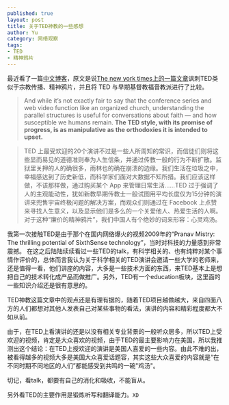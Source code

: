 ```yaml
---
published: true
layout: post
title: 关于TED神教的一些感想
author: Yu
category: 网络观察
tags:
- TED
- 精神鸦片
---
```


最近看了一篇[中文博客](http://buta.moe/2015/03/17/the-church-of-ted/)，原文是说[The new york times上的一篇文章](http://www.nytimes.com/2015/03/15/opinion/sunday/the-church-of-ted.html)讽刺TED类似于宗教传播、精神鸦片，并且将 TED 与早期基督教福音教派进行了比较。

> And while it’s not exactly fair to say that the conference series and web video function like an organized church, understanding the parallel structures is useful for conversations about faith — and how susceptible we humans remain. **The TED style, with its promise of progress, is as manipulative as the orthodoxies it is intended to upset.**

> TED 上最受欢迎的20个演讲不过是一些人所周知的常识，而信徒们则将这些显而易见的道德准则奉为人生信条，并通过传教一般的行为不断扩散。监狱里关押的人的确很多，雨林也的确在崩溃的边缘。我们生活在垃圾之中，幸福感达到了历史新低，而科学家们面对大数据不知所措。我们应该这样做，不该那样做，通过购买某个 App 来管理日常生活……TED 过于强调了人的主观能动性，犹如新教早期传教士一般试图用平均长度仅为15分钟的演讲来兜售宇宙终极问题的解决方案，而观众们则通过在 Facebook 上点赞来寻找人生意义，以及显示他们是多么的一个关爱他人、热爱生活的人啊。对于这种“廉价的精神鸦片”，我们中国人有个绝妙的词来形容：心灵鸡汤。

我第一次接触TED是由于那个在国内网络爆火的视频2009年的<q>Pranav Mistry: The thrilling potential of SixthSense technology</q>，当时对科技的力量感到非常震撼。 在这之后陆陆续续看过一些TED的talk，有科学相关的、也有纯粹对某个事情作评价的，总体而言我认为关于科学相关的TED演讲会邀请一些大学的老师来，还是值得一看，他们讲座的内容，大多是一些技术方面的东西，来TED基本上是想把自己的技术转化成产品而做推广。另外，TED有一个education板块，这里面的一些知识介绍还是很有意思的。

TED神教这篇文章中的观点还是有理有据的，随着TED项目越做越大，来自四面八方的人们都想对其他人发表自己对某些事物的看法，演讲的内容和精彩程度都大不如从前。

由于，在TED上看演讲的还是以没有相关专业背景的一般听众居多，所以TED上受欢迎的视频，肯定是大众喜欢的视频，由于TED的最主要影响力在美国，所以我推测出这个结论：在TED上授欢迎的演讲是美国人喜爱的一些内容。由此不难的出，被看得越多的视频大多是美国大众喜爱话题容，其实这些大众喜爱的内容就是<q>在不同时期不同地区的人们</q>都能感受到共鸣的一碗"鸡汤"。

切记，看talk，都要有自己的消化和吸收，不能盲从。

另外看TED的主要作用是锻炼听写和翻译能力。`XD`

